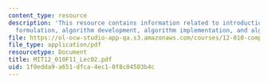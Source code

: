 ```yaml
---
content_type: resource
description: 'This resource contains information related to introduction: problem
  formulation, algorithm development, algorithm implementation, and algorithm verification.'
file: https://ol-ocw-studio-app-qa.s3.amazonaws.com/courses/12-010-computational-methods-of-scientific-programming-fall-2011/1f0edda9a651dfca4ec10f8c04503b4c_MIT12_010F11_Lec02.pdf
file_type: application/pdf
resourcetype: Document
title: MIT12_010F11_Lec02.pdf
uid: 1f0edda9-a651-dfca-4ec1-0f8c04503b4c
---
```

